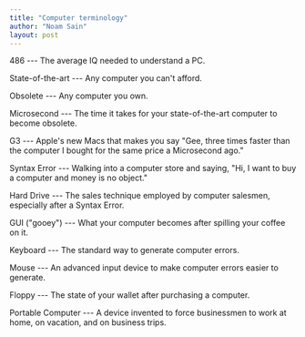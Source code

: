 ```yaml
---
title: "Computer terminology"
author: "Noam Sain"
layout: post
---
```


486 --- The average IQ needed to understand a PC.

State-of-the-art --- Any computer you can't afford.

Obsolete --- Any computer you own.

Microsecond --- The time it takes for your state-of-the-art computer to become obsolete.

G3 --- Apple's new Macs that makes you say "Gee, three times faster than the computer I bought for the same price a Microsecond ago."

Syntax Error --- Walking into a computer store and saying, "Hi, I want to buy a computer and money is no object."

Hard Drive --- The sales technique employed by computer salesmen, especially after a Syntax Error.

GUI ("gooey") --- What your computer becomes after spilling your coffee on it.

Keyboard --- The standard way to generate computer errors.

Mouse --- An advanced input device to make computer errors easier to generate.

Floppy --- The state of your wallet after purchasing a computer.

Portable Computer --- A device invented to force businessmen to work at home, on vacation, and on business trips.
